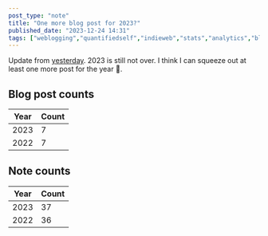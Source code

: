 ```yaml
---
post_type: "note" 
title: "One more blog post for 2023?"
published_date: "2023-12-24 14:31"
tags: ["weblogging","quantifiedself","indieweb","stats","analytics","blog","blogging","internet","opensource","community","selfhost","fsharp","spotify","antennapod","microblog", "analytics","pkm","personalknowledgemanagement"]
---
```


Update from [yesterday](/notes/weblogging-rewind-2023/). 2023 is still not over. I think I can squeeze out at least one more post for the year :slightly_smiling_face:.  

## Blog post counts

| Year | Count |
| --- | --- |
| 2023 | 7 |
| 2022 | 7 |

## Note counts

| Year | Count |
| --- | --- |
| 2023 | 37 |
| 2022 | 36 |
